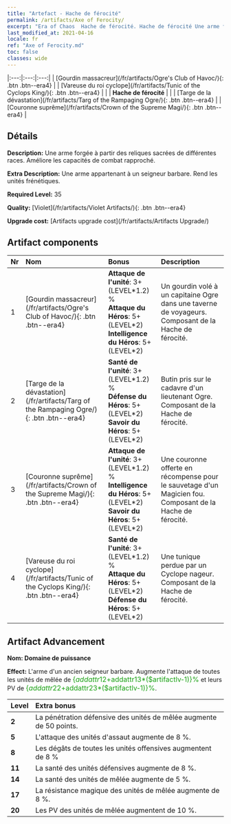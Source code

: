 ```yaml
---
title: "Artefact - Hache de férocité"
permalink: /artifacts/Axe of Ferocity/
excerpt: "Era of Chaos  Hache de férocité. Hache de férocité Une arme forgée à partir des reliques sacrées de différentes races. Améliore les capacités de combat rapproché."
last_modified_at: 2021-04-16
locale: fr
ref: "Axe of Ferocity.md"
toc: false
classes: wide
---
```


  |:---:|:---:|:---:| 
  | [Gourdin massacreur](/fr/artifacts/Ogre's Club of Havoc/){: .btn .btn--era4} |   | [Vareuse du roi cyclope](/fr/artifacts/Tunic of the Cyclops King/){: .btn .btn--era4} | 
  |   | **Hache de férocité** |  | 
  | [Targe de la dévastation](/fr/artifacts/Targ of the Rampaging Ogre/){: .btn .btn--era4} |   | [Couronne suprême](/fr/artifacts/Crown of the Supreme Magi/){: .btn .btn--era4} | 


## Détails

 **Description:** Une arme forgée à partir des reliques sacrées de différentes races. Améliore les capacités de combat rapproché.

 **Extra Description:** Une arme appartenant à un seigneur barbare. Rend les unités frénétiques.

 **Required Level:** 35

 **Quality:** [Violet](/fr/artifacts/Violet Artifacts/){: .btn .btn--era4}

 **Upgrade cost:** [Artifacts upgrade cost](/fr/artifacts/Artifacts Upgrade/)



## Artifact components

  | Nr |    Nom    |   Bonus | Description | 
  |:---|:-----------|:--------|:------------| 
  | 1 | [Gourdin massacreur](/fr/artifacts/Ogre's Club of Havoc/){: .btn .btn--era4} | **Attaque de l'unité**: 3+(LEVEL\*1.2) %<br/>**Attaque du Héros**: 5+(LEVEL\*2)<br/>**Intelligence du Héros**: 5+(LEVEL\*2) | Un gourdin volé à un capitaine Ogre dans une taverne de voyageurs. Composant de la Hache de férocité. | 
  | 2 | [Targe de la dévastation](/fr/artifacts/Targ of the Rampaging Ogre/){: .btn .btn--era4} | **Santé de l'unité**: 3+(LEVEL\*1.2) %<br/>**Défense du Héros**: 5+(LEVEL\*2)<br/>**Savoir du Héros**: 5+(LEVEL\*2) | Butin pris sur le cadavre d'un lieutenant Ogre. Composant de la Hache de férocité. | 
  | 3 | [Couronne suprême](/fr/artifacts/Crown of the Supreme Magi/){: .btn .btn--era4} | **Attaque de l'unité**: 3+(LEVEL\*1.2) %<br/>**Intelligence du Héros**: 5+(LEVEL\*2)<br/>**Savoir du Héros**: 5+(LEVEL\*2) | Une couronne offerte en récompense pour le sauvetage d'un Magicien fou. Composant de la Hache de férocité. | 
  | 4 | [Vareuse du roi cyclope](/fr/artifacts/Tunic of the Cyclops King/){: .btn .btn--era4} | **Santé de l'unité**: 3+(LEVEL\*1.2) %<br/>**Attaque du Héros**: 5+(LEVEL\*2)<br/>**Défense du Héros**: 5+(LEVEL\*2) | Une tunique perdue par un Cyclope nageur. Composant de la Hache de férocité. | 


## Artifact Advancement

 **Nom: Domaine de puissance**

 **Effect:** L'arme d'un ancien seigneur barbare. Augmente l'attaque de toutes les unités de mêlée de <span style="color: #1ca216;font-size:16px">{$addattr12+$addattr13*($artifactlv-1)}%</span> et leurs PV de <span style="color: #1ca216;font-size:16px">{$addattr22+$addattr23*($artifactlv-1)}%</span>.

  |  Level  |    Extra bonus  | 
  |:--------|:----------------| 
  | **2** | La pénétration défensive des unités de mêlée augmente de 50 points. | 
  | **5** | L'attaque des unités d'assaut augmente de 8 %. | 
  | **8** | Les dégâts de toutes les unités offensives augmentent de 8 % | 
  | **11** | La santé des unités défensives augmente de 8 %. | 
  | **14** | La santé des unités de mêlée augmente de 5 %. | 
  | **17** | La résistance magique des unités de mêlée augmente de 8 %. | 
  | **20** | Les PV des unités de mêlée augmentent de 10 %. | 
